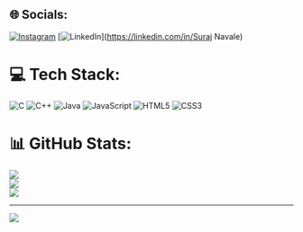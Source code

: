 
## 🌐 Socials:
[![Instagram](https://img.shields.io/badge/Instagram-%23E4405F.svg?logo=Instagram&logoColor=white)](https://instagram.com/Surajnawale__) [![LinkedIn](https://img.shields.io/badge/LinkedIn-%230077B5.svg?logo=linkedin&logoColor=white)](https://linkedin.com/in/Suraj Navale) 

# 💻 Tech Stack:
![C](https://img.shields.io/badge/c-%2300599C.svg?style=for-the-badge&logo=c&logoColor=white) ![C++](https://img.shields.io/badge/c++-%2300599C.svg?style=for-the-badge&logo=c%2B%2B&logoColor=white) ![Java](https://img.shields.io/badge/java-%23ED8B00.svg?style=for-the-badge&logo=openjdk&logoColor=white) ![JavaScript](https://img.shields.io/badge/javascript-%23323330.svg?style=for-the-badge&logo=javascript&logoColor=%23F7DF1E) ![HTML5](https://img.shields.io/badge/html5-%23E34F26.svg?style=for-the-badge&logo=html5&logoColor=white) ![CSS3](https://img.shields.io/badge/css3-%231572B6.svg?style=for-the-badge&logo=css3&logoColor=white)
# 📊 GitHub Stats:
![](https://github-readme-stats.vercel.app/api?username=Surajn108&theme=dark&hide_border=false&include_all_commits=false&count_private=false)<br/>
![](https://github-readme-streak-stats.herokuapp.com/?user=Surajn108&theme=dark&hide_border=false)<br/>
![](https://github-readme-stats.vercel.app/api/top-langs/?username=Surajn108&theme=dark&hide_border=false&include_all_commits=false&count_private=false&layout=compact)

---
[![](https://visitcount.itsvg.in/api?id=Surajn108&icon=0&color=0)](https://visitcount.itsvg.in)

<!-- Proudly created with GPRM ( https://gprm.itsvg.in ) -->